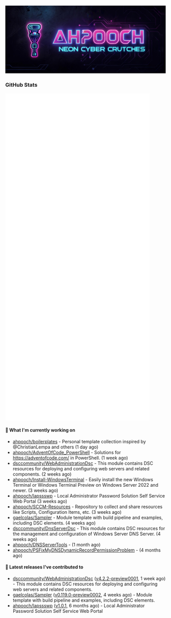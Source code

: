 <p align="center"><img src="https://raw.githubusercontent.com/ahpooch/ahpooch/main/ahpooch_NeonCyberCrutches.jpeg" />

### GitHub Stats
<p align="left"><img src="https://raw.githubusercontent.com/ahpooch/ahpooch/main/github-metrics.svg" /></p>

#### 👷 What I'm currently working on

- [ahpooch/boilerplates](https://github.com/ahpooch/boilerplates) - Personal template collection inspired by @ChristianLempa and others (1 day ago)
- [ahpooch/AdventOfCode_PowerShell](https://github.com/ahpooch/AdventOfCode_PowerShell) - Solutions for https://adventofcode.com/ in PowerShell. (1 week ago)
- [dsccommunity/WebAdministrationDsc](https://github.com/dsccommunity/WebAdministrationDsc) - This module contains DSC resources for deploying and configuring web servers and related components. (2 weeks ago)
- [ahpooch/Install-WindowsTerminal](https://github.com/ahpooch/Install-WindowsTerminal) - Easily install the new Windows Terminal or Windows Terminal Preview on Windows Server 2022 and newer. (3 weeks ago)
- [ahpooch/lapssswp](https://github.com/ahpooch/lapssswp) - Local Administrator Password Solution Self Service Web Portal (3 weeks ago)
- [ahpooch/SCCM-Resources](https://github.com/ahpooch/SCCM-Resources) - Repository to collect and share resources like Scripts, Configuration Items, etc. (3 weeks ago)
- [gaelcolas/Sampler](https://github.com/gaelcolas/Sampler) - Module template with build pipeline and examples, including DSC elements. (4 weeks ago)
- [dsccommunity/DnsServerDsc](https://github.com/dsccommunity/DnsServerDsc) - This module contains DSC resources for the management and configuration of Windows Server DNS Server. (4 weeks ago)
- [ahpooch/DNSServerTools](https://github.com/ahpooch/DNSServerTools) -  (1 month ago)
- [ahpooch/PSFixMyDNSDynamicRecordPermissionProblem](https://github.com/ahpooch/PSFixMyDNSDynamicRecordPermissionProblem) -  (4 months ago)

#### 🚀 Latest releases I've contributed to

- [dsccommunity/WebAdministrationDsc](https://github.com/dsccommunity/WebAdministrationDsc) ([v4.2.2-preview0001](https://github.com/dsccommunity/WebAdministrationDsc/releases/tag/v4.2.2-preview0001), 1 week ago) - This module contains DSC resources for deploying and configuring web servers and related components.
- [gaelcolas/Sampler](https://github.com/gaelcolas/Sampler) ([v0.119.0-preview0002](https://github.com/gaelcolas/Sampler/releases/tag/v0.119.0-preview0002), 4 weeks ago) - Module template with build pipeline and examples, including DSC elements.
- [ahpooch/lapssswp](https://github.com/ahpooch/lapssswp) ([v1.0.1](https://github.com/ahpooch/lapssswp/releases/tag/v1.0.1), 6 months ago) - Local Administrator Password Solution Self Service Web Portal
